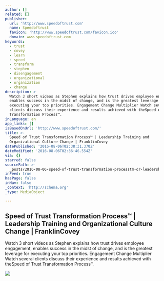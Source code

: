 ```yaml
---
author: []
related: []
publisher:
  url: 'http://www.speedoftrust.com'
  name: Speedoftrust
  favicon: 'http://www.speedoftrust.com/favicon.ico'
  domain: www.speedoftrust.com
keywords:
  - trust
  - covey
  - learn
  - speed
  - transform
  - stephen
  - disengagement
  - organizational
  - organization
  - change
description: >-
  Watch 3 short videos as Stephen explains how trust drives employee engagement,
  enables success in the midst of change, and is the greatest leverage for
  executing your top priorities. Engagement Change Multiplier Watch several
  clients discuss their experience and results achieved with theSpeed of Trust
  Transformation Process™.
inLanguage: en
app_links: []
isBasedOnUrl: 'http://www.speedoftrust.com/'
title: >-
  Speed of Trust Transformation Process™ | Leadership Training and
  Organizational Culture Change | FranklinCovey
datePublished: '2016-08-06T02:38:31.370Z'
dateModified: '2016-08-06T02:36:46.554Z'
via: {}
starred: false
sourcePath: >-
  _posts/2016-08-06-speed-of-trust-transformation-processtm-or-leadership-training.md
inFeed: true
hasPage: false
inNav: false
_context: 'http://schema.org'
_type: MediaObject

---
```

<article style=""><h1>Speed of Trust Transformation Process™ | Leadership Training and Organizational Culture Change | FranklinCovey</h1><p>Watch 3 short videos as Stephen explains how trust drives employee engagement, enables success in the midst of change, and is the greatest leverage for executing your top priorities. Engagement Change Multiplier Watch several clients discuss their experience and results achieved with theSpeed of Trust Transformation Process™.</p><img src="http://www.speedoftrust.com/images/home-page-slider-photos/homepagebanner7.png" /></article>